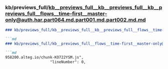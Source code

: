 ### kb/previews_full/kb__previews_full__kb__previews_full__kb__previews_full__flows__time-first__master-only@auth.har.part064.md.part001.md.part002.md.md

```md
### kb/previews_full/kb__previews_full__kb__previews_full__flows__time-first__master-only@auth.har.part064.md.part001.md.part002.md

```md
### kb/previews_full/kb__previews_full__flows__time-first__master-only@auth.har.part064.md.part001.md (part 002)

```md
958200.alteg.io/chunk-KO722YSM.js",
                    "lineNumber": 0,
                 
```

```

```

```

